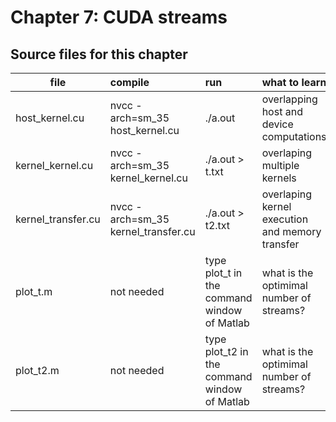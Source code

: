# Chapter 7: CUDA streams 

## Source files for this chapter

| file   |      compile      |  run | what to learn |
|----------|:-------------|:-------------|:---------------------|
| host_kernel.cu |  nvcc -arch=sm_35 host_kernel.cu | ./a.out | overlapping host and device computations |
| kernel_kernel.cu |  nvcc -arch=sm_35 kernel_kernel.cu | ./a.out > t.txt | overlaping multiple kernels |
| kernel_transfer.cu |  nvcc -arch=sm_35 kernel_transfer.cu | ./a.out > t2.txt| overlaping kernel execution and memory transfer |
| plot_t.m |  not needed | type plot_t in the command window of Matlab | what is the optimimal number of streams? | 
| plot_t2.m |  not needed | type plot_t2 in the command window of Matlab | what is the optimimal number of streams? | 
